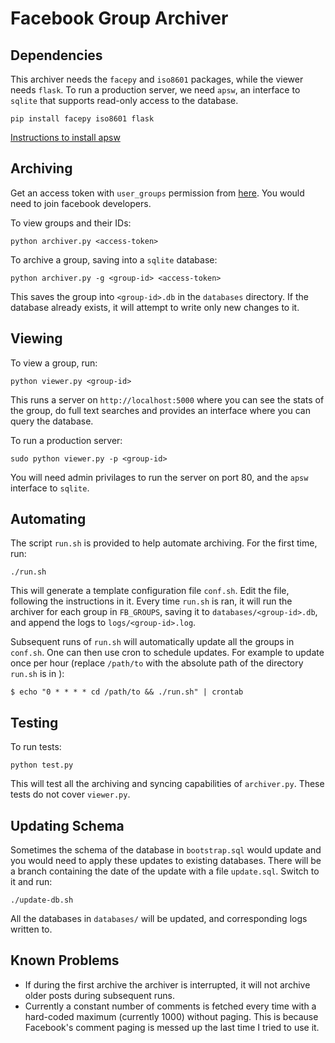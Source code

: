 Facebook Group Archiver
=======================

Dependencies
------------
This archiver needs the `facepy` and `iso8601` packages, while the viewer needs `flask`. To run a production server, we need `apsw`, an interface to `sqlite` that supports read-only access to the database.

```
pip install facepy iso8601 flask
```

[Instructions to install apsw](http://apidoc.apsw.googlecode.com/hg/download.html)

Archiving
----------
Get an access token with `user_groups` permission from [here](https://developers.facebook.com/tools/explorer/). You would need to join facebook developers.


To view groups and their IDs:
```
python archiver.py <access-token>
```

To archive a group, saving into a `sqlite` database:
```
python archiver.py -g <group-id> <access-token>
```

This saves the group into ```<group-id>.db``` in the `databases` directory. If the database already exists, it will attempt to write only new changes to it.

Viewing
-------
To view a group, run:
```
python viewer.py <group-id>
```

This runs a server on `http://localhost:5000` where you can see the stats of the group, do full text searches and provides an interface where you can query the database.

To run a production server:
```
sudo python viewer.py -p <group-id>
```

You will need admin privilages to run the server on port 80, and the `apsw` interface to `sqlite`.

Automating
----------
The script `run.sh` is provided to help automate archiving. For the first time, run:
```
./run.sh
```
This will generate a template configuration file `conf.sh`. Edit the file, following the instructions in it. Every time `run.sh` is ran, it will run the archiver for each group in `FB_GROUPS`, saving it to ```databases/<group-id>.db```, and append the logs to ```logs/<group-id>.log```.

Subsequent runs of `run.sh` will automatically update all the groups in `conf.sh`. One can then use cron to schedule updates. For example to update once per hour (replace `/path/to` with the absolute path of the directory `run.sh` is in ):
```
$ echo "0 * * * * cd /path/to && ./run.sh" | crontab
```


Testing
-------
To run tests:
```
python test.py
```
This will test all the archiving and syncing capabilities of `archiver.py`. These tests do not cover `viewer.py`.

Updating Schema
---------------
Sometimes the schema of the database in `bootstrap.sql` would update and you would need to apply these updates to existing databases. There will be a branch containing the date of the update with a file `update.sql`. Switch to it and run:
```
./update-db.sh
```
All the databases in `databases/` will be updated, and corresponding logs written to.

Known Problems
--------------
* If during the first archive the archiver is interrupted, it will not archive older posts during subsequent runs.
* Currently a constant number of comments is fetched every time with a hard-coded maximum (currently 1000) without paging. This is because Facebook's comment paging is messed up the last time I tried to use it.